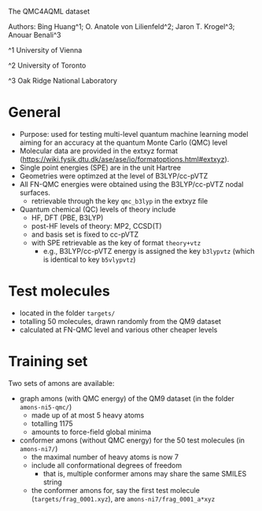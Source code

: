 The QMC4AQML dataset

Authors: Bing Huang^1; O. Anatole von Lilienfeld^2; Jaron T. Krogel^3; Anouar Benali^3

^1 University of Vienna

^2 University of Toronto

^3 Oak Ridge National Laboratory


# General

- Purpose: used for testing multi-level quantum machine learning model aiming for an accuracy at the quantum Monte Carlo (QMC) level
- Molecular data are provided in the extxyz format (https://wiki.fysik.dtu.dk/ase/ase/io/formatoptions.html#extxyz).
- Single point energies (SPE) are in the unit Hartree
- Geometries were optimzed at the level of B3LYP/cc-pVTZ
- All FN-QMC energies were obtained using the B3LYP/cc-pVTZ nodal surfaces.
    - retrievable through the key `qmc_b3lyp` in the extxyz file
- Quantum chemical (QC) levels of theory include
    - HF, DFT (PBE, B3LYP)
    - post-HF levels of theory: MP2, CCSD(T)
    - and basis set is fixed to cc-pVTZ
    - with SPE retrievable as the key of format `theory+vtz`
        - e.g., B3LYP/cc-pVTZ energy is assigned the key `b3lypvtz` (which is identical to key `b5vlypvtz`)


# Test molecules

- located in the folder `targets/`
- totalling 50 molecules, drawn randomly from the QM9 dataset
- calculated at FN-QMC level and various other cheaper levels


# Training set

Two sets of amons are available:

- graph amons (with QMC energy) of the QM9 dataset (in the folder `amons-ni5-qmc/`)
    - made up of at most 5 heavy atoms
    - totalling 1175
    - amounts to force-field global minima
- conformer amons (without QMC energy) for the 50 test molecules (in `amons-ni7/`)
    - the maximal number of heavy atoms is now 7
    - include all conformational degrees of freedom
        - that is, multiple conformer amons may share the same SMILES string
    - the conformer amons for, say the first test molecule (`targets/frag_0001.xyz`), are `amons-ni7/frag_0001_a*xyz`

